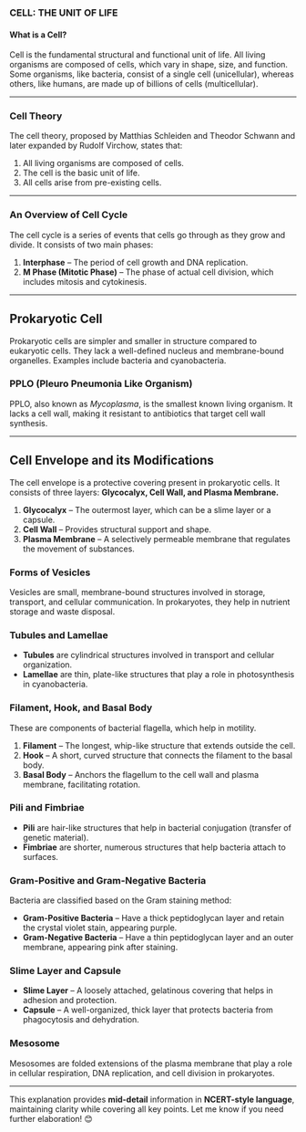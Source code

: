 ### **CELL: THE UNIT OF LIFE**  

#### **What is a Cell?**  
Cell is the fundamental structural and functional unit of life. All living organisms are composed of cells, which vary in shape, size, and function. Some organisms, like bacteria, consist of a single cell (unicellular), whereas others, like humans, are made up of billions of cells (multicellular).  

---

### **Cell Theory**  
The cell theory, proposed by Matthias Schleiden and Theodor Schwann and later expanded by Rudolf Virchow, states that:  
1. All living organisms are composed of cells.  
2. The cell is the basic unit of life.  
3. All cells arise from pre-existing cells.  

---

### **An Overview of Cell Cycle**  
The cell cycle is a series of events that cells go through as they grow and divide. It consists of two main phases:  
1. **Interphase** – The period of cell growth and DNA replication.  
2. **M Phase (Mitotic Phase)** – The phase of actual cell division, which includes mitosis and cytokinesis.  

---

## **Prokaryotic Cell**  
Prokaryotic cells are simpler and smaller in structure compared to eukaryotic cells. They lack a well-defined nucleus and membrane-bound organelles. Examples include bacteria and cyanobacteria.  

### **PPLO (Pleuro Pneumonia Like Organism)**  
PPLO, also known as *Mycoplasma*, is the smallest known living organism. It lacks a cell wall, making it resistant to antibiotics that target cell wall synthesis.  

---

## **Cell Envelope and its Modifications**  
The cell envelope is a protective covering present in prokaryotic cells. It consists of three layers: **Glycocalyx, Cell Wall, and Plasma Membrane.**  

1. **Glycocalyx** – The outermost layer, which can be a slime layer or a capsule.  
2. **Cell Wall** – Provides structural support and shape.  
3. **Plasma Membrane** – A selectively permeable membrane that regulates the movement of substances.  

### **Forms of Vesicles**  
Vesicles are small, membrane-bound structures involved in storage, transport, and cellular communication. In prokaryotes, they help in nutrient storage and waste disposal.  

### **Tubules and Lamellae**  
- **Tubules** are cylindrical structures involved in transport and cellular organization.  
- **Lamellae** are thin, plate-like structures that play a role in photosynthesis in cyanobacteria.  

### **Filament, Hook, and Basal Body**  
These are components of bacterial flagella, which help in motility.  
1. **Filament** – The longest, whip-like structure that extends outside the cell.  
2. **Hook** – A short, curved structure that connects the filament to the basal body.  
3. **Basal Body** – Anchors the flagellum to the cell wall and plasma membrane, facilitating rotation.  

### **Pili and Fimbriae**  
- **Pili** are hair-like structures that help in bacterial conjugation (transfer of genetic material).  
- **Fimbriae** are shorter, numerous structures that help bacteria attach to surfaces.  

### **Gram-Positive and Gram-Negative Bacteria**  
Bacteria are classified based on the Gram staining method:  
- **Gram-Positive Bacteria** – Have a thick peptidoglycan layer and retain the crystal violet stain, appearing purple.  
- **Gram-Negative Bacteria** – Have a thin peptidoglycan layer and an outer membrane, appearing pink after staining.  

### **Slime Layer and Capsule**  
- **Slime Layer** – A loosely attached, gelatinous covering that helps in adhesion and protection.  
- **Capsule** – A well-organized, thick layer that protects bacteria from phagocytosis and dehydration.  

### **Mesosome**  
Mesosomes are folded extensions of the plasma membrane that play a role in cellular respiration, DNA replication, and cell division in prokaryotes.  

---

This explanation provides **mid-detail** information in **NCERT-style language**, maintaining clarity while covering all key points. Let me know if you need further elaboration! 😊
